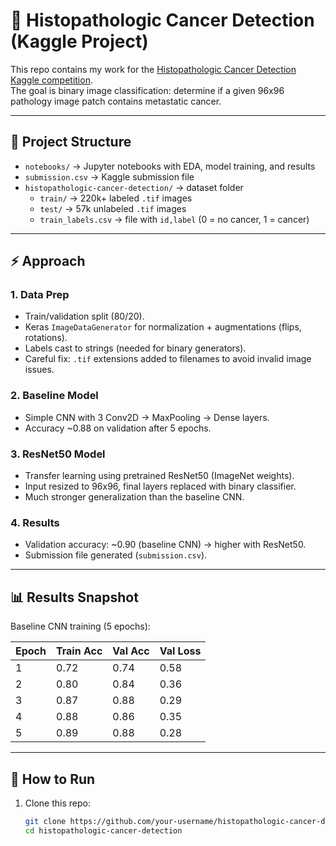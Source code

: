 # 🧬 Histopathologic Cancer Detection (Kaggle Project)

This repo contains my work for the [Histopathologic Cancer Detection Kaggle competition](https://www.kaggle.com/competitions/histopathologic-cancer-detection).  
The goal is binary image classification: determine if a given 96x96 pathology image patch contains metastatic cancer.

---

## 📂 Project Structure
- `notebooks/` → Jupyter notebooks with EDA, model training, and results  
- `submission.csv` → Kaggle submission file  
- `histopathologic-cancer-detection/` → dataset folder  
  - `train/` → 220k+ labeled `.tif` images  
  - `test/` → 57k unlabeled `.tif` images  
  - `train_labels.csv` → file with `id,label` (0 = no cancer, 1 = cancer)  

---

## ⚡ Approach
### 1. Data Prep
- Train/validation split (80/20).  
- Keras `ImageDataGenerator` for normalization + augmentations (flips, rotations).  
- Labels cast to strings (needed for binary generators).  
- Careful fix: `.tif` extensions added to filenames to avoid invalid image issues.  

### 2. Baseline Model
- Simple CNN with 3 Conv2D → MaxPooling → Dense layers.  
- Accuracy ~0.88 on validation after 5 epochs.  

### 3. ResNet50 Model
- Transfer learning using pretrained ResNet50 (ImageNet weights).  
- Input resized to 96x96, final layers replaced with binary classifier.  
- Much stronger generalization than the baseline CNN.  

### 4. Results
- Validation accuracy: ~0.90 (baseline CNN) → higher with ResNet50.  
- Submission file generated (`submission.csv`).  

---

## 📊 Results Snapshot
Baseline CNN training (5 epochs):

| Epoch | Train Acc | Val Acc | Val Loss |
|-------|-----------|---------|----------|
| 1     | 0.72      | 0.74    | 0.58     |
| 2     | 0.80      | 0.84    | 0.36     |
| 3     | 0.87      | 0.88    | 0.29     |
| 4     | 0.88      | 0.86    | 0.35     |
| 5     | 0.89      | 0.88    | 0.28     |

---

## 🚀 How to Run
1. Clone this repo:
   ```bash
   git clone https://github.com/your-username/histopathologic-cancer-detection.git
   cd histopathologic-cancer-detection
